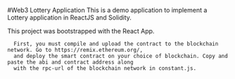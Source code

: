 #Web3 Lottery Application
      This is a demo application to implement a Lottery application in ReactJS and Solidity.

This project was bootstrapped with the React App.

      First, you must compile and upload the contract to the blockchain network. Go to https://remix.ethereum.org/, 
      and deploy the smart contract on your choice of blockchain. Copy and paste the abi and contract address along 
      with the rpc-url of the blockchain network in constant.js.
